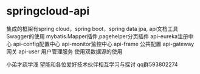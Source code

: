 # springcloud-api
集成的框架有spring cloud，spring boot，spring data jpa,
api文档工具Swagger的使用
mybatis.Mapper插件,pagehelper分页插件
api-eureka注册中心
api-config配置中心
api-monitor监控中心
api-frame 公共配置
api-gateway 网关
api-user 用户管理服务
使用双数据源的使用






小弟才疏学浅
望能和各位爱好技术伙伴相互学习与探讨
qq群593802274
